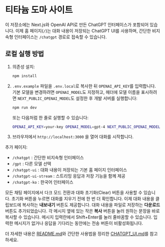 # 티타늄 도마 사이트

이 저장소에는 Next.js와 OpenAI API로 만든 ChatGPT 인터페이스가 포함되어 있습니다. 이제 홈 페이지(`/`)는 대화 내용이 저장되는 ChatGPT UI를 사용하며, 간단한 비지속형 인터페이스는 `/chatgpt` 경로로 접속할 수 있습니다.

## 로컬 실행 방법

1. 의존성 설치:
   ```bash
   npm install
   ```
2. `.env.example` 파일을 `.env.local`로 복사한 뒤 `OPENAI_API_KEY`를 입력합니다.
   기본 모델을 변경하려면 `OPENAI_MODEL`도 지정하고,
   헤더에 모델 이름을 표시하려면 `NEXT_PUBLIC_OPENAI_MODEL`도 설정한 후 개발 서버를 실행합니다:
   ```bash
   npm run dev
   ```
   또는 다음처럼 한 줄로 실행할 수 있습니다:
   ```bash
   OPENAI_API_KEY=your-key OPENAI_MODEL=gpt-4 NEXT_PUBLIC_OPENAI_MODEL=gpt-4 npm run dev
   ```
3. 브라우저에서 `http://localhost:3000` 을 열어 대화를 시작합니다.

추가 페이지:
- `/chatgpt` : 간단한 비지속형 인터페이스
- `/gpt` : 다른 모델 선택
- `/chatgpt-ui` : 대화 내용이 저장되는 기본 홈 페이지 인터페이스
- `/chatgpt-ui-stream` : 스트리밍 응답과 저장 기능을 함께 제공
- `/chatgpt-ko` : 한국어 인터페이스

모든 채팅 페이지에서 다크 모드 전환과 대화 초기화(Clear) 버튼을 사용할 수 있습니다. 초기화 버튼을 누르면 대화를 지우기 전에 한 번 더 확인합니다.
이제 대화 내용을 클립보드에 복사하는 **내보내기** 버튼도 제공합니다.
대화 내용을 파일로 저장하는 **다운로드** 버튼도 추가되었습니다.
각 메시지 옆에 있는 작은 **복사** 버튼을 눌러 원하는 문장을 바로 복사할 수 있습니다.
메시지 입력란에서 Shift+Enter를 눌러 줄바꿈할 수 있습니다.
입력한 메시지가 없거나 응답을 기다리는 동안에는 전송 버튼이 비활성화됩니다.

더 자세한 내용은 [README.md](./README.md)와 간단한 사용법을 정리한
[CHATGPT_UI.md](./CHATGPT_UI.md)를 참고하세요.
